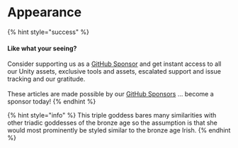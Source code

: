 # Appearance

{% hint style="success" %}
#### Like what your seeing?

Consider supporting us as a [GitHub Sponsor](../../../../../../../company/become-a-sponsor.md) and get instant access to all our Unity assets, exclusive tools and assets, escalated support and issue tracking and our gratitude.\
\
These articles are made possible by our [GitHub Sponsors](https://github.com/sponsors/heathen-engineering) ... become a sponsor today!
{% endhint %}

{% hint style="info" %}
This triple goddess bares many similarities with other triadic goddesses of the bronze age so the assumption is that she would most prominently be styled similar to the bronze age Irish.
{% endhint %}
